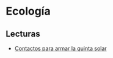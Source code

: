 # Ecología

## Lecturas

- [Contactos para armar la quinta solar](https://www.infotechnology.com/online/Como-podes-armar-tu-quintita-solar-para-no-sentir-el-aumento-de-tarifas-20180731-0004.html)
